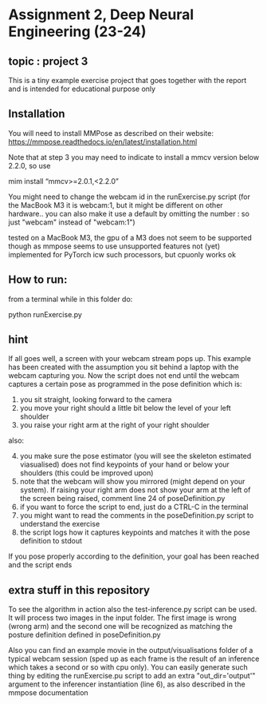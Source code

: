 # Assignment 2, Deep Neural Engineering (23-24)
## topic : project 3

This is a tiny example exercise project that goes together with the report and is intended for educational purpose only

## Installation

You will need to install MMPose as described on their website: https://mmpose.readthedocs.io/en/latest/installation.html

Note that at step 3 you may need to indicate to install a mmcv version below 2.2.0, so use

mim install “mmcv>=2.0.1,<2.2.0”

You might need to change the webcam id in the runExercise.py script (for the MacBook M3 it is webcam:1, but it might be different on other hardware.. you can also make it use a default by omitting the number : so just "webcam" instead of "webcam:1")

tested on a MacBook M3, the gpu of a M3 does not seem to be supported though as mmpose seems to use unsupported features not (yet) implemented 
for PyTorch icw such processors, but cpuonly works ok

## How to run:

from a terminal while in this folder do:

python runExercise.py

## hint

If all goes well, a screen with your webcam stream pops up. This example has been created with the assumption you sit behind a laptop with the webcam
capturing you. Now the script does not end until the webcam captures a certain pose as programmed in the pose definition which is:

1) you sit straight, looking forward to the camera
2) you move your right should a little bit below the level of your left shoulder
3) you raise your right arm at the right of your right shoulder

also:

4) you make sure the pose estimator (you will see the skeleton estimated viasualised) does not find keypoints of your hand or below your shoulders (this could be improved upon)
5) note that the webcam will show you mirrored (might depend on your system). If raising your right arm does not show your arm at the left of the screen being raised, comment
   line 24 of poseDefinition.py
6) if you want to force the script to end, just do a CTRL-C in the terminal
7) you might want to read the comments in the poseDefinition.py script to understand the exercise
8) the script logs how it captures keypoints and matches it with the pose definition to stdout

If you pose properly according to the definition, your goal has been reached and the script ends

## extra stuff in this repository

To see the algorithm in action also the test-inference.py script can be used. It will process two images in the input folder. The first image is wrong (wrong arm) and the second one will be recognized as matching the posture definition defined in poseDefinition.py

Also you can find an example movie in the output/visualisations folder of a typical webcam session (sped up as each frame is the result of an inference which takes a second or so with cpu only). You can easily generate such thing by editing the runExercise.pu script to add an extra "out_dir='output'" argument to the inferencer instantiation (line 6), as also described in the mmpose documentation
